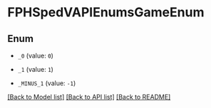 # FPHSpedVAPIEnumsGameEnum

## Enum


* `_0` (value: `0`)

* `_1` (value: `1`)

* `_MINUS_1` (value: `-1`)


[[Back to Model list]](../README.md#documentation-for-models) [[Back to API list]](../README.md#documentation-for-api-endpoints) [[Back to README]](../README.md)


